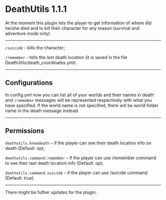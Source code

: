 # DeathUtils 1.1.1

At the moment this plugin lets the player to get information of where did he/she died and to kill their character for any reason (survival and adventure mode only).

---

`/suicide` - kills the character;

`/remember` - tells the last death location (it is saved in the file DeathUtils/death_coordinates.yml).

---

## Configurations

In config.yml now you can list all of your worlds and their names in death and `/remember` messages will be represented respectively with what you have specified. 
If the world name is not specified, there will be world folder name in the death message instead.

---

## Permissions

`deathutils.knowdeath` – if the player can see their death location info on death (Default: op);

`deathutils.command.remember` – if the player can use /remember command to see their last death location info (Default: op);

`deathutils.command.suicide` – if the player can use /suicide command (Default: true).

---

There might be futher updates for the plugin.
